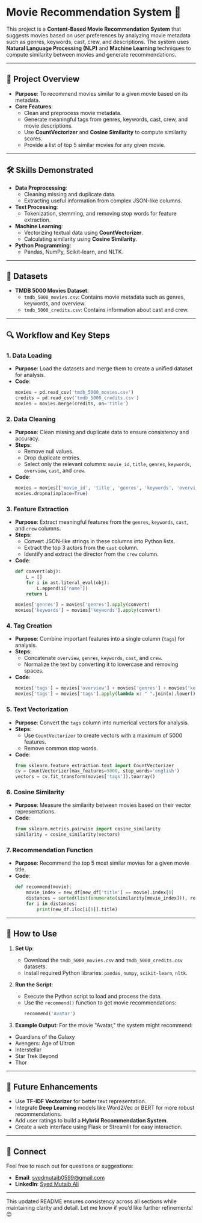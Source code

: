 # Movie Recommendation System 🎥

This project is a **Content-Based Movie Recommendation System** that suggests movies based on user preferences by analyzing movie metadata such as genres, keywords, cast, crew, and descriptions. The system uses **Natural Language Processing (NLP)** and **Machine Learning** techniques to compute similarity between movies and generate recommendations.

---

## 📌 Project Overview
- **Purpose**: To recommend movies similar to a given movie based on its metadata.
- **Core Features**:
  - Clean and preprocess movie metadata.
  - Generate meaningful tags from genres, keywords, cast, crew, and movie descriptions.
  - Use **CountVectorizer** and **Cosine Similarity** to compute similarity scores.
  - Provide a list of top 5 similar movies for any given movie.

---

## 🛠️ Skills Demonstrated
- **Data Preprocessing**:
  - Cleaning missing and duplicate data.
  - Extracting useful information from complex JSON-like columns.
- **Text Processing**:
  - Tokenization, stemming, and removing stop words for feature extraction.
- **Machine Learning**:
  - Vectorizing textual data using **CountVectorizer**.
  - Calculating similarity using **Cosine Similarity**.
- **Python Programming**:
  - Pandas, NumPy, Scikit-learn, and NLTK.

---

## 📂 Datasets
- **TMDB 5000 Movies Dataset**:
  - `tmdb_5000_movies.csv`: Contains movie metadata such as genres, keywords, and overview.
  - `tmdb_5000_credits.csv`: Contains information about cast and crew.

---

## 🔍 Workflow and Key Steps

### 1. **Data Loading**
   - **Purpose**: Load the datasets and merge them to create a unified dataset for analysis.
   - **Code**:
     ```python
     movies = pd.read_csv('tmdb_5000_movies.csv')
     credits = pd.read_csv('tmdb_5000_credits.csv')
     movies = movies.merge(credits, on='title')
     ```

### 2. **Data Cleaning**
   - **Purpose**: Clean missing and duplicate data to ensure consistency and accuracy.
   - **Steps**:
     - Remove null values.
     - Drop duplicate entries.
     - Select only the relevant columns: `movie_id`, `title`, `genres`, `keywords`, `overview`, `cast`, and `crew`.
   - **Code**:
     ```python
     movies = movies[['movie_id', 'title', 'genres', 'keywords', 'overview', 'cast', 'crew']]
     movies.dropna(inplace=True)
     ```

### 3. **Feature Extraction**
   - **Purpose**: Extract meaningful features from the `genres`, `keywords`, `cast`, and `crew` columns.
   - **Steps**:
     - Convert JSON-like strings in these columns into Python lists.
     - Extract the top 3 actors from the `cast` column.
     - Identify and extract the director from the `crew` column.
   - **Code**:
     ```python
     def convert(obj):
         L = []
         for i in ast.literal_eval(obj):
             L.append(i['name'])
         return L

     movies['genres'] = movies['genres'].apply(convert)
     movies['keywords'] = movies['keywords'].apply(convert)
     ```

### 4. **Tag Creation**
   - **Purpose**: Combine important features into a single column (`tags`) for analysis.
   - **Steps**:
     - Concatenate `overview`, `genres`, `keywords`, `cast`, and `crew`.
     - Normalize the text by converting it to lowercase and removing spaces.
   - **Code**:
     ```python
     movies['tags'] = movies['overview'] + movies['genres'] + movies['keywords'] + movies['cast'] + movies['crew']
     movies['tags'] = movies['tags'].apply(lambda x: " ".join(x).lower())
     ```

### 5. **Text Vectorization**
   - **Purpose**: Convert the `tags` column into numerical vectors for analysis.
   - **Steps**:
     - Use `CountVectorizer` to create vectors with a maximum of 5000 features.
     - Remove common stop words.
   - **Code**:
     ```python
     from sklearn.feature_extraction.text import CountVectorizer
     cv = CountVectorizer(max_features=5000, stop_words='english')
     vectors = cv.fit_transform(movies['tags']).toarray()
     ```

### 6. **Cosine Similarity**
   - **Purpose**: Measure the similarity between movies based on their vector representations.
   - **Code**:
     ```python
     from sklearn.metrics.pairwise import cosine_similarity
     similarity = cosine_similarity(vectors)
     ```

### 7. **Recommendation Function**
   - **Purpose**: Recommend the top 5 most similar movies for a given movie title.
   - **Code**:
     ```python
     def recommend(movie):
         movie_index = new_df[new_df['title'] == movie].index[0]
         distances = sorted(list(enumerate(similarity[movie_index])), reverse=True, key=lambda x: x[1])[1:6]
         for i in distances:
             print(new_df.iloc[i[0]].title)
     ```

---

## 🚀 How to Use
1. **Set Up**:
   - Download the `tmdb_5000_movies.csv` and `tmdb_5000_credits.csv` datasets.
   - Install required Python libraries: `pandas`, `numpy`, `scikit-learn`, `nltk`.

2. **Run the Script**:
   - Execute the Python script to load and process the data.
   - Use the `recommend()` function to get movie recommendations:
     ```python
     recommend('Avatar')
     ```

3. **Example Output**:
   For the movie "Avatar," the system might recommend:

  - Guardians of the Galaxy
  - Avengers: Age of Ultron
  - Interstellar
  - Star Trek Beyond
  - Thor




---

## 🔮 Future Enhancements
- Use **TF-IDF Vectorizer** for better text representation.
- Integrate **Deep Learning** models like Word2Vec or BERT for more robust recommendations.
- Add user ratings to build a **Hybrid Recommendation System**.
- Create a web interface using Flask or Streamlit for easy interaction.

---

## 🤝 Connect
Feel free to reach out for questions or suggestions:
- **Email**: [syedmutaib0599@gmail.com](mailto:syedmutaib0599@gmail.com)
- **LinkedIn**: [Syed Mutaib Ali](https://linkedin.com/in/syedmutaibali)

---

This updated README ensures consistency across all sections while maintaining clarity and detail. Let me know if you’d like further refinements! 😊
